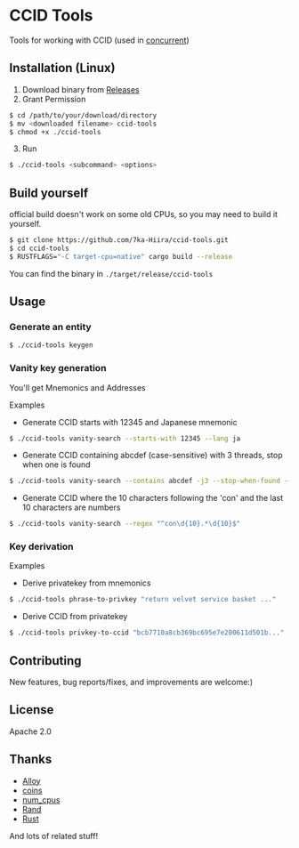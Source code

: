 # CCID Tools

Tools for working with CCID (used in [concurrent](https://github.com/totegamma/concurrent))

## Installation (Linux)

1. Download binary from [Releases](https://github.com/7ka-Hiira/ccid-tools/releases/latest)
2. Grant Permission

```sh
$ cd /path/to/your/download/directory
$ mv <downloaded filename> ccid-tools
$ chmod +x ./ccid-tools
```

3. Run

```sh
$ ./ccid-tools <subcommand> <options>
```

## Build yourself
official build doesn't work on some old CPUs, so you may need to build it yourself.
```sh
$ git clone https://github.com/7ka-Hiira/ccid-tools.git
$ cd ccid-tools
$ RUSTFLAGS="-C target-cpu=native" cargo build --release
```
You can find the binary in `./target/release/ccid-tools`


## Usage

### Generate an entity

```sh
$ ./ccid-tools keygen
```

### Vanity key generation

You'll get Mnemonics and Addresses

Examples

- Generate CCID starts with 12345 and Japanese mnemonic

```sh
$ ./ccid-tools vanity-search --starts-with 12345 --lang ja
```

- Generate CCID containing abcdef (case-sensitive) with 3 threads, stop when one is found

```sh
$ ./ccid-tools vanity-search --contains abcdef -j3 --stop-when-found --case-sensitive
```

- Generate CCID where the 10 characters following the 'con' and the last 10 characters are numbers

```sh
$ ./ccid-tools vanity-search --regex "^con\d{10}.*\d{10}$"
```

### Key derivation

Examples

- Derive privatekey from mnemonics

```sh
$ ./ccid-tools phrase-to-privkey "return velvet service basket ..."
```

- Derive CCID from privatekey

```sh
$ ./ccid-tools privkey-to-ccid "bcb7710a8cb369bc695e7e200611d501b..."
```

## Contributing

New features, bug reports/fixes, and improvements are welcome:)

## License

Apache 2.0

## Thanks

- [Alloy](https://github.com/alloy-rs/alloy/)
- [coins](https://github.com/summa-tx/coins)
- [num_cpus](https://github.com/seanmonstar/num_cpus)
- [Rand](https://github.com/rust-random/rand)
- [Rust](https://github.com/rust-lang)

And lots of related stuff!
